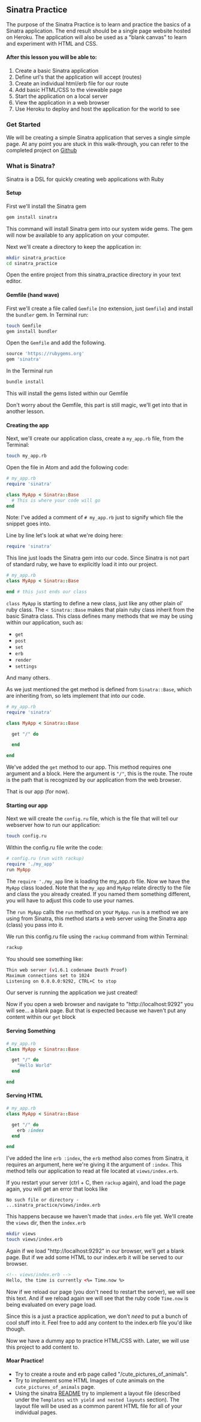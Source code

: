 ## Sinatra Practice

The purpose of the Sinatra Practice is to learn and practice the basics of a Sinatra application. The end result should be a single page website hosted on Heroku. The application will also be used as a "blank canvas" to learn and experiment with HTML and CSS.

#### After this lesson you will be able to:

1. Create a basic Sinatra application
2. Define url's that the application will accept (routes)
3. Create an individual html/erb file for our route
4. Add basic HTML/CSS to the viewable page
5. Start the application on a local server
6. View the application in a web browser
7. Use Heroku to deploy and host the application for the world to see

### Get Started
We will be creating a simple Sinatra application that serves a single simple page. At any point you are stuck in this walk-through, you can refer to the completed project on [Github](https://github.com/Ada-Developers-Academy/daily-curriculum/sinatra_practice)

### What is Sinatra?
Sinatra is a DSL for quickly creating web applications with Ruby

#### Setup

First we'll install the Sinatra gem

```ruby
gem install sinatra
```

This command will install Sinatra gem into our system wide gems. The gem will now be available to any application on your computer.

Next we'll create a directory to keep the application in:

```bash
mkdir sinatra_practice
cd sinatra_practice
```

Open the entire project from this sinatra_practice directory in your text editor.

#### Gemfile (hand wave)
First we'll create a file called `Gemfile` (no extension, just `Gemfile`) and install the `bundler` gem. In Terminal run:

```bash
touch Gemfile
gem install bundler
```

Open the `Gemfile` and add the following.

```ruby
source 'https://rubygems.org'
gem 'sinatra'
```

In the Terminal run

```bash
bundle install
```

This will install the gems listed within our Gemfile

Don't worry about the Gemfile, this part is still magic, we'll get into that in another lesson.

#### Creating the app
Next, we'll create our application class, create a `my_app.rb` file, from the Terminal:

```bash
touch my_app.rb
```
Open the file in Atom and add the following code:

```ruby
# my_app.rb
require 'sinatra'

class MyApp < Sinatra::Base
  # This is where your code will go
end
```

Note: I've added a comment of `# my_app.rb` just to signify which file the snippet goes into.

Line by line let's look at what we're doing here:

```ruby
require 'sinatra'
```

This line just loads the Sinatra gem into our code. Since Sinatra is not part of standard ruby, we have to explicitly load it into our project.

```ruby
# my_app.rb
class MyApp < Sinatra::Base

end # this just ends our class
```

`class MyApp` is starting to define a new class, just like any other plain ol' ruby class. The `< Sinatra::Base` makes that plain ruby class inherit from the basic Sinatra class. This class defines many methods that we may be using within our application, such as:

- `get`
- `post`
- `set`
- `erb`
- `render`
- `settings`

And many others.

As we just mentioned the get method is defined from `Sinatra::Base`, which are inheriting from, so lets implement that into our code.

```ruby
# my_app.rb
require 'sinatra'

class MyApp < Sinatra::Base

  get "/" do

  end

end
```

We've added the `get` method to our app. This method requires one argument and a block. Here the argument is `"/"`, this is the route. The route is the path that is recognized by our application from the web browser.

That is our app (for now).

#### Starting our app

Next we will create the `config.ru` file, which is the file that will tell our webserver how to run our application:

```bash
touch config.ru
```

Within the config.ru file write the code:

```ruby
# config.ru (run with rackup)
require './my_app'
run MyApp
```

The `require './my_app` line is loading the my_app.rb file. Now we have the `MyApp` class loaded. Note that the `my_app` and `MyApp` relate directly to the file and class the you already created. If you named them something different, you will have to adjust this code to use your names.

The `run MyApp` calls the `run` method on your `MyApp`. `run` is a method we are using from Sinatra, this method starts a web server using the Sinatra app (class) you pass into it.

We run this config.ru file using the `rackup` command from within Terminal:

```bash
rackup
```
You should see something like:

```bash
Thin web server (v1.6.1 codename Death Proof)
Maximum connections set to 1024
Listening on 0.0.0.0:9292, CTRL+C to stop
```
Our server is running the application we just created!

Now if you open a web browser and navigate to "http://localhost:9292" you will see... a blank page. But that is expected because we haven't put any content within our `get` block

#### Serving Something

```ruby
# my_app.rb
class MyApp < Sinatra::Base

  get "/" do
    "Hello World"
  end

end
```
#### Serving HTML

```ruby
# my_app.rb
class MyApp < Sinatra::Base

  get "/" do
    erb :index
  end

end
```

I've added the line `erb :index`, the `erb` method also comes from Sinatra, it requires an argument, here we're giving it the argument of `:index`. This method tells our application to read at file located at `views/index.erb`.

If you restart your server (ctrl + C, then `rackup` again), and load the page again, you will get an error that looks like

```
No such file or directory -
...sinatra_practice/views/index.erb
```

This happens because we haven't made that `index.erb` file yet. We'll create the `views` dir, then the `index.erb`

```bash
mkdir views
touch views/index.erb
```

Again if we load "http://localhost:9292" in our browser, we'll get a blank page. But if we add some HTML to our index.erb it will be served to our browser.

```html
<!-- views/index.erb -->
Hello, the time is currently <%= Time.now %>
```

Now if we reload our page (you don't need to restart the server), we will see this text. And if we reload again we will see that the ruby code `Time.now` is being evaluated on every page load.

Since this is a just a practice application, we don't *need* to put a bunch of cool stuff into it. Feel free to add any content to the index.erb file you'd like though.

Now we have a dummy app to practice HTML/CSS with. Later, we will use this project to add content to.

#### Moar Practice!

- Try to create a route and erb page called "/cute_pictures_of_animals".
- Try to implement some HTML Images of cute animals on the `cute_pictures_of_animals` page.
- Using the sinatra [README](http://www.sinatrarb.com/intro.html#Templates%20with%20%3Ccode%3Eyield%3C/code%3E%20and%20nested%20layouts) try to implement a layout file (described under the `Templates with yield and nested layouts` section). The layout file will be used as a common parent HTML file for all of your individual pages.
